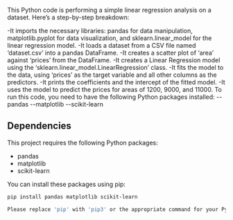 This Python code is performing a simple linear regression analysis on a dataset. 
Here’s a step-by-step breakdown:

-It imports the necessary libraries: pandas for data manipulation, matplotlib.pyplot for data visualization, and sklearn.linear_model for the linear regression model.
-It loads a dataset from a CSV file named ‘dataset.csv’ into a pandas DataFrame.
-It creates a scatter plot of ‘area’ against ‘prices’ from the DataFrame.
-It creates a Linear Regression model using the ‘sklearn.linear_model.LinearRegression’ class.
-It fits the model to the data, using ‘prices’ as the target variable and all other columns as the predictors.
-It prints the coefficients and the intercept of the fitted model.
-It uses the model to predict the prices for areas of 1200, 9000, and 11000.
To run this code, you need to have the following Python packages installed:
--pandas
--matplotlib
--scikit-learn

## Dependencies

This project requires the following Python packages:

- pandas
- matplotlib
- scikit-learn

You can install these packages using pip:

```bash
pip install pandas matplotlib scikit-learn

Please replace 'pip' with 'pip3' or the appropriate command for your Python environment if necessary. Also, it's a good practice to use a virtual environment for your Python projects to avoid conflicts between package versions. You can use tools like `venv` or `conda` to manage virtual environments.
